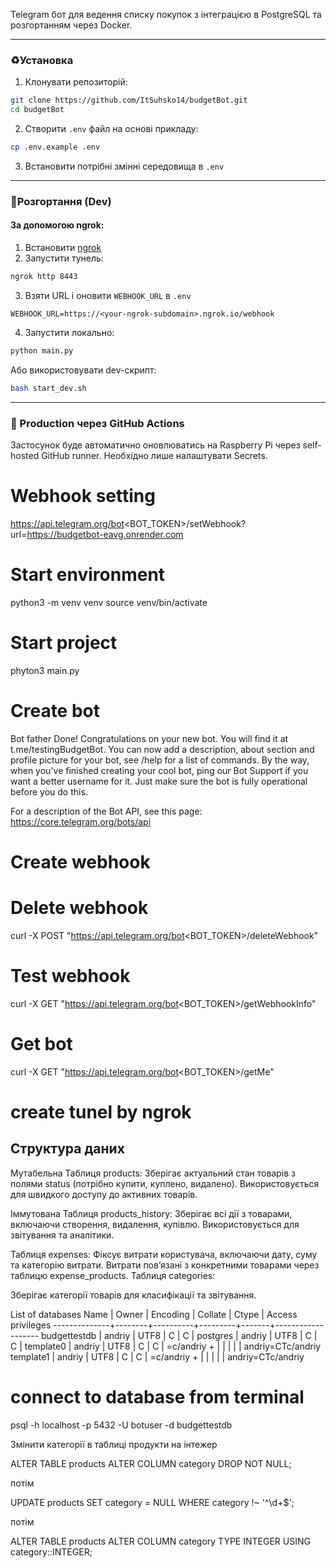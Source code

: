 Telegram бот для ведення списку покупок з інтеграцією в PostgreSQL та розгортанням через Docker.

---

### ♻Установка

1. Клонувати репозиторій:

```bash
git clone https://github.com/ItSuhsko14/budgetBot.git
cd budgetBot
```

2. Створити `.env` файл на основі прикладу:

```bash
cp .env.example .env
```

3. Встановити потрібні змінні середовища в `.env`

---

### 🚀Розгортання (Dev)

#### За допомогою ngrok:

1. Встановити [ngrok](https://ngrok.com/)
2. Запустити тунель:

```bash
ngrok http 8443
```

3. Взяти URL і оновити `WEBHOOK_URL` в `.env`

```env
WEBHOOK_URL=https://<your-ngrok-subdomain>.ngrok.io/webhook
```

4. Запустити локально:

```bash
python main.py
```

Або використовувати dev-скрипт:

```bash
bash start_dev.sh
```


---

### 🚫 Production через GitHub Actions

Застосунок буде автоматично оновлюватись на Raspberry Pi через self-hosted GitHub runner. Необхідно лише налаштувати Secrets.



# Webhook setting
https://api.telegram.org/bot<BOT_TOKEN>/setWebhook?url=https://budgetbot-eavg.onrender.com

# Start environment
python3 -m venv venv
source venv/bin/activate

# Start project
phyton3 main.py

# Create bot
Bot father
Done! Congratulations on your new bot. You will find it at t.me/testingBudgetBot. You can now add a description, about section and profile picture for your bot, see /help for a list of commands. By the way, when you've finished creating your cool bot, ping our Bot Support if you want a better username for it. Just make sure the bot is fully operational before you do this.

For a description of the Bot API, see this page: https://core.telegram.org/bots/api

# Create webhook

# Delete webhook
curl -X POST "https://api.telegram.org/bot<BOT_TOKEN>/deleteWebhook"

# Test webhook
curl -X GET "https://api.telegram.org/bot<BOT_TOKEN>/getWebhookInfo"

# Get bot
curl -X GET "https://api.telegram.org/bot<BOT_TOKEN>/getMe"

# create tunel by ngrok

## Структура даних

Мутабельна Таблиця products:
Зберігає актуальний стан товарів з полями status (потрібно купити, куплено, видалено).
Використовується для швидкого доступу до активних товарів.

Іммутована Таблиця products_history:
Зберігає всі дії з товарами, включаючи створення, видалення, купівлю.
Використовується для звітування та аналітики.

Таблиця expenses:
Фіксує витрати користувача, включаючи дату, суму та категорію витрати.
Витрати пов’язані з конкретними товарами через таблицю expense_products.
Таблиця categories:

Зберігає категорії товарів для класифікації та звітування.

 List of databases
     Name     | Owner  | Encoding | Collate | Ctype | Access privileges 
--------------+--------+----------+---------+-------+-------------------
 budgettestdb | andriy | UTF8     | C       | C     | 
 postgres     | andriy | UTF8     | C       | C     | 
 template0    | andriy | UTF8     | C       | C     | =c/andriy        +
              |        |          |         |       | andriy=CTc/andriy
 template1    | andriy | UTF8     | C       | C     | =c/andriy        +
              |        |          |         |       | andriy=CTc/andriy

# connect to database from terminal
psql -h localhost -p 5432 -U botuser -d budgettestdb


Змінити категорії в таблиці продукти на інтежер

ALTER TABLE products
ALTER COLUMN category DROP NOT NULL;

потім

UPDATE products
SET category = NULL
WHERE category !~ '^\d+$';

потім

ALTER TABLE products
ALTER COLUMN category TYPE INTEGER
USING category::INTEGER;